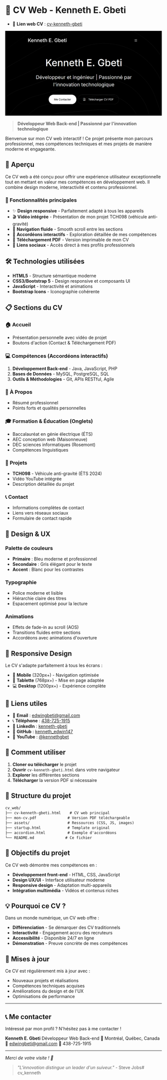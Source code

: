 # 🚀 CV Web - Kenneth E. Gbeti

- 🐙 **Lien web CV** : [cv-kenneth-gbeti](https://github.com/kenneth_edwin147)

![Cv web](./readme_img.png)

> **Développeur Web Back-end | Passionné par l'innovation technologique**

Bienvenue sur mon CV web interactif ! Ce projet présente mon parcours professionnel, mes compétences techniques et mes projets de manière moderne et engageante.

## 🎯 Aperçu

Ce CV web a été conçu pour offrir une expérience utilisateur exceptionnelle tout en mettant en valeur mes compétences en développement web. Il combine design moderne, interactivité et contenu professionnel.

### 🌟 Fonctionnalités principales

- ✨ **Design responsive** - Parfaitement adapté à tous les appareils
- 🎬 **Vidéo intégrée** - Présentation de mon projet TCH098 (véhicule anti-gravité)
- 📱 **Navigation fluide** - Smooth scroll entre les sections
- 🎨 **Accordéons interactifs** - Exploration détaillée de mes compétences
- 📄 **Téléchargement PDF** - Version imprimable de mon CV
- 🔗 **Liens sociaux** - Accès direct à mes profils professionnels

## 🛠️ Technologies utilisées

- **HTML5** - Structure sémantique moderne
- **CSS3/Bootstrap 5** - Design responsive et composants UI
- **JavaScript** - Interactivité et animations
- **Bootstrap Icons** - Iconographie cohérente

## 📋 Sections du CV

### 🏠 **Accueil**
- Présentation personnelle avec vidéo de projet
- Boutons d'action (Contact & Téléchargement PDF)

### 💻 **Compétences** (Accordéons interactifs)
1. **Développement Back-end** - Java, JavaScript, PHP
2. **Bases de Données** - MySQL, PostgreSQL, SQL
3. **Outils & Méthodologies** - Git, APIs RESTful, Agile

### 👤 **À Propos**
- Résumé professionnel
- Points forts et qualités personnelles

### 🎓 **Formation & Éducation** (Onglets)
- Baccalauréat en génie électrique (ÉTS)
- AEC conception web (Maisonneuve)
- DEC sciences informatiques (Rosemont)
- Compétences linguistiques

### 🚀 **Projets**
- **TCH098** - Véhicule anti-gravité (ÉTS 2024)
- Vidéo YouTube intégrée
- Description détaillée du projet

### 📞 **Contact**
- Informations complètes de contact
- Liens vers réseaux sociaux
- Formulaire de contact rapide

## 🎨 Design & UX

### Palette de couleurs
- **Primaire** : Bleu moderne et professionnel
- **Secondaire** : Gris élégant pour le texte
- **Accent** : Blanc pour les contrastes

### Typographie
- Police moderne et lisible
- Hiérarchie claire des titres
- Espacement optimisé pour la lecture

### Animations
- Effets de fade-in au scroll (AOS)
- Transitions fluides entre sections
- Accordéons avec animations d'ouverture

## 📱 Responsive Design

Le CV s'adapte parfaitement à tous les écrans :
- 📱 **Mobile** (320px+) - Navigation optimisée
- 📱 **Tablette** (768px+) - Mise en page adaptée
- 💻 **Desktop** (1200px+) - Expérience complète

## 🔗 Liens utiles

- 📧 **Email** : [edwingbeti@gmail.com](mailto:edwingbeti@gmail.com)
- 📞 **Téléphone** : [438-725-1915](tel:438-725-1915)
- 💼 **LinkedIn** : [kenneth-gbeti](https://www.linkedin.com/in/kenneth-gbeti)
- 🐙 **GitHub** : [kenneth_edwin147](https://github.com/kenneth_edwin147)
- 🎥 **YouTube** : [@kennethgbet](https://youtube.com/@kennethgbet)

## 🚀 Comment utiliser

1. **Cloner ou télécharger** le projet
2. **Ouvrir** `cv-kenneth-gbeti.html` dans votre navigateur
3. **Explorer** les différentes sections
4. **Télécharger** la version PDF si nécessaire

## 📁 Structure du projet

```
cv_web/
├── cv-kenneth-gbeti.html    # CV web principal
├── mon-cv.pdf              # Version PDF téléchargeable
├── assets/                 # Ressources (CSS, JS, images)
├── startup.html            # Template original
├── accordion.html          # Exemple d'accordéons
└── README.md              # Ce fichier
```

## 🎯 Objectifs du projet

Ce CV web démontre mes compétences en :
- **Développement front-end** - HTML, CSS, JavaScript
- **Design UX/UI** - Interface utilisateur moderne
- **Responsive design** - Adaptation multi-appareils
- **Intégration multimédia** - Vidéos et contenus riches

## 💡 Pourquoi ce CV ?

Dans un monde numérique, un CV web offre :
- **Différenciation** - Se démarquer des CV traditionnels
- **Interactivité** - Engagement accru des recruteurs
- **Accessibilité** - Disponible 24/7 en ligne
- **Démonstration** - Preuve concrète de mes compétences

## 🔄 Mises à jour

Ce CV est régulièrement mis à jour avec :
- Nouveaux projets et réalisations
- Compétences techniques acquises
- Améliorations du design et de l'UX
- Optimisations de performance

---

## 📞 Me contacter

Intéressé par mon profil ? N'hésitez pas à me contacter !

**Kenneth E. Gbeti**
Développeur Web Back-end
📍 Montréal, Québec, Canada
📧 edwingbeti@gmail.com
📱 438-725-1915

---

*Merci de votre visite ! 🙏*

> *"L'innovation distingue un leader d'un suiveur."* - Steve Jobs# cv_kenneth
